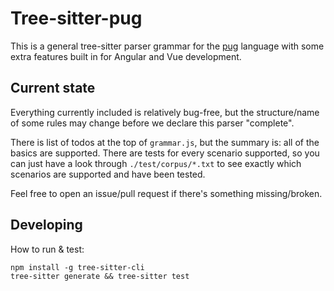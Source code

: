 # Tree-sitter-pug

This is a general tree-sitter parser grammar for the [pug](https://github.com/pugjs/pug) language with some extra features built in for Angular and Vue development.

## Current state

Everything currently included is relatively bug-free, but the structure/name of some rules may change before we declare this parser "complete".

There is list of todos at the top of `grammar.js`, but the summary is: all of the basics are supported.
There are tests for every scenario supported, so you can just have a look through `./test/corpus/*.txt` to see exactly which scenarios are supported and have been tested.

Feel free to open an issue/pull request if there's something missing/broken.

## Developing

How to run & test:

```
npm install -g tree-sitter-cli
tree-sitter generate && tree-sitter test
```

